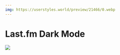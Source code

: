 ```yaml
---
img: https://userstyles.world/preview/21466/0.webp
---
```


# Last.fm Dark Mode

![](https://userstyles.world/preview/21466/0.webp)